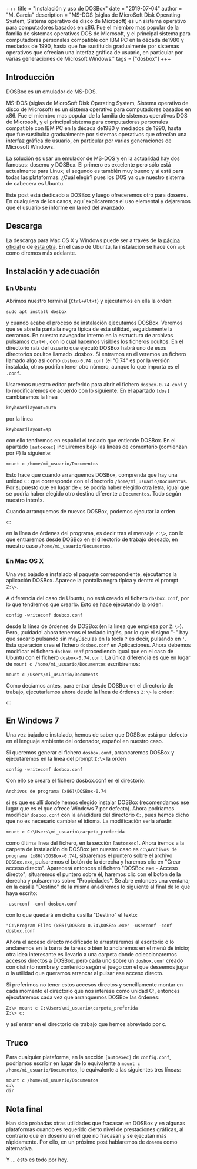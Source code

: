 +++
title = "Instalación y uso de DOSBox"
date =  "2019-07-04"
author =  "M. Garcia"
description = "MS-DOS (siglas de MicroSoft Disk Operating System, Sistema operativo de disco de Microsoft) es un sistema operativo para computadores basados en x86. Fue el miembro mas popular de la familia de sistemas operativos DOS de Microsoft, y el principal sistema para computadoras personales compatible con IBM PC en la década de1980 y mediados de 1990, hasta que fue sustituida gradualmente por sistemas operativos que ofrecían una interfaz gráfica de usuario, en particular por varias generaciones de Microsoft Windows."
tags = ["dosbox"]
+++

## Introducción

DOSBox es un emulador de MS-DOS.

MS-DOS (siglas de MicroSoft Disk Operating System, Sistema operativo de disco de Microsoft) es un sistema operativo para computadores basados en x86. Fue el miembro mas popular de la familia de sistemas operativos DOS de Microsoft, y el principal sistema para computadoras personales compatible con IBM PC en la década de1980 y mediados de 1990, hasta que fue sustituida gradualmente por sistemas operativos que ofrecían una interfaz gráfica de usuario, en particular por varias generaciones de Microsoft Windows.

La solución es usar un emulador de MS-DOS y en la actualidad hay dos famosos: dosemu y DOSBox. El primero es excelente pero sólo está actualmente para Linux; el segundo es también muy bueno y sí está para todas las plataformas. ¿Cuál elegir? pues los DOS ya que nuestro sistema de cabecera es Ubuntu.

Este post está dedicado a DOSBox y luego ofreceremos otro para dosemu. En cualquiera de los casos, aquí explicaremos el uso elemental y dejaremos que el usuario se informe en la red del avanzado.

## Descarga

La descarga para Mac OS X y Windows puede ser a través de la [página oficial](http://www.dosbox.com/download.php?main=1) o de [ésta otra](http://sourceforge.net/projects/dosbox/files/dosbox/). En el caso de Ubuntu, la instalación se hace con `apt` como diremos más adelante.


## Instalación y adecuación

### En Ubuntu

Abrimos nuestro terminal (`Ctrl+Alt+t`) y ejecutamos en ella la orden:

	sudo apt install dosbox

y cuando acabe el proceso de instalación ejecutamos DOSBox. Veremos que se abre la pantalla negra típica de esta utilidad, seguidamente la cerramos. En nuestro navegador interno en la estructura de archivos pulsamos `Ctrl+h`, con lo cual hacemos visibles los ficheros ocultos. En el directorio raíz del usuario que ejecutó DOSBox habrá uno de esos directorios ocultos llamado .dosbox. Si entramos en él veremos un fichero llamado algo así como `dosbox-0.74.conf` (el "0.74" es por la versión instalada, otros podrían tener otro número, aunque lo que importa es el `.conf`.

Usaremos nuestro editor preferido para abrir el fichero `dosbox-0.74.conf` y lo modificaremos de acuerdo con lo siguiente. En el apartado `[dos]` cambiaremos la línea

	keyboardlayout=auto

por la línea

	keyboardlayout=sp

con ello tendremos en español el teclado que entiende DOSBox. En el apartado `[autoexec]` incluiremos bajo las líneas de comentario (comienzan por #) la siguiente:

	mount c /home/mi_usuario/Documentos

Esto hace que cuando arranquemos DOSBox, comprenda que hay una unidad `C:` que corresponde con el directorio `/home/mi_usuario/Documentos`. Por supuesto que en lugar de `c` se podría haber elegido otra letra, igual que se podría haber elegido otro destino diferente a `Documentos`. Todo según nuestro interés.

Cuando arranquemos de nuevos DOSBox, podemos ejecutar la orden

	c:

en la línea de órdenes del programa, es decir tras el mensaje `Z:\>`, con lo que entraremos desde DOSBox en el directorio de trabajo deseado, en nuestro caso `/home/mi_usuario/Documentos`.

### En Mac OS X

Una vez bajado e instalado el paquete correspondiente, ejecutamos la aplicación DOSBox. Aparece la pantalla negra típica y dentro el prompt `Z:\>`.

A diferencia del caso de Ubuntu, no está creado el fichero `dosbox.conf`, por lo que tendremos que crearlo. Esto se hace ejecutando la orden:

	config -writeconf dosbox.conf

desde la línea de órdenes de DOSBox (en la línea que empieza por `Z:\>`). Pero, ¡cuidado! ahora tenemos el teclado inglés, por lo que el signo "-" hay que sacarlo pulsando sin mayúsculas en la tecla `?` es decir, pulsando en `'`. Esta operación crea el fichero `dosbox.conf` en Aplicaciones. Ahora debemos modificar el fichero `dosbox.conf` procediendo igual que en el caso de Ubuntu con el fichero `dosbox-0.74.conf`. La única diferencia es que en lugar de `mount c /home/mi_usuario/Documentos` escribiremos:

	mount c /Users/mi_usuario/Documents

Como decíamos antes, para entrar desde DOSBox en el directorio de trabajo, ejecutaríamos ahora desde la línea de órdenes `Z:\>` la orden:

	c:

## En Windows 7

Una vez bajado e instalado, hemos de saber que DOSBox está por defecto en el lenguaje ambiente del ordenador, español en nuestro caso.

Si queremos generar el fichero `dosbox.conf`, arrancaremos DOSBox y ejecutaremos en la línea del prompt `Z:\>` la orden

	config -writeconf dosbox.conf

Con ello se creará el fichero dosbox.conf en el directorio:

	Archivos de programa (x86)\DOSBox-0.74

si es que es allí donde hemos elegido instalar DOSBox (recomendamos ese lugar que es el que ofrece Windows 7 por defecto). Ahora podríamos modificar `dosbox.conf` con la añadidura del directorio `C:`, pues hemos dicho que no es necesario cambiar el idioma. La modificación sería añadir:

	mount c C:\Users\mi_usuario\carpeta_preferida

como última línea del fichero, en la sección `[autoexec]`. Ahora iremos a la carpeta de instalación de DOSBox (en nuestro caso es `c:\Archivos de programa (x86)\DOSBox-0.74`), situaremos el puntero sobre el archivo `DOSBox.exe`, pulsaremos el botón de la derecha y haremos clic en "Crear acceso directo". Aparecerá entonces el fichero "DOSBox.exe - Acceso directo"; situaremos el puntero sobre él, haremos clic con el botón de la derecha y pulsaremos sobre "Propiedades". Se abre entonces una ventana; en la casilla "Destino" de la misma añadiremos lo siguiente al final de lo que haya escrito:

	-userconf -conf dosbox.conf

con lo que quedará en dicha casilla "Destino" el texto:

	"C:\Program Files (x86)\DOSBox-0.74\DOSBox.exe" -userconf -conf dosbox.conf

Ahora el acceso directo modificado lo arrastraremos al escritorio o lo anclaremos en la barra de tareas o bien lo anclaremos en el menú de inicio; otra idea interesante es llevarlo a una carpeta donde coleccionaremos accesos directos a DOSBox, pero cada uno sobre un `dosbox.conf` creado con distinto nombre y contenido según el juego con el que deseemos jugar o la utilidad que queramos arrancar al pulsar ese acceso directo.

Si preferimos no tener estos accesos directos y sencillamente montar en cada momento el directorio que nos interese como unidad C:, entonces ejecutaremos cada vez que arranquemos DOSBox las órdenes:

	Z:\> mount c C:\Users\mi_usuario\carpeta_preferida
	Z:\> c:

y así entrar en el directorio de trabajo que hemos abreviado por c.

## Truco

Para cualquier plataforma, en la sección `[autoexec]` de `config.conf`, podríamos escribir en lugar de lo equivalente a `mount c /home/mi_usuario/Documentos`, lo equivalente a las siguientes tres líneas:

	mount c /home/mi_usuario/Documentos
	c:\
	dir

## Nota final

Han sido probadas otras utilidades que fracasan en DOSBox y en algunas plataformas cuando es requerido cierto nivel de prestaciones gráficas, al contrario que en dosemu en el que no fracasan y se ejecutan más rápidamente. Por ello, en un próximo post hablaremos de `dosemu` como alternativa.

Y ... esto es todo por hoy.
